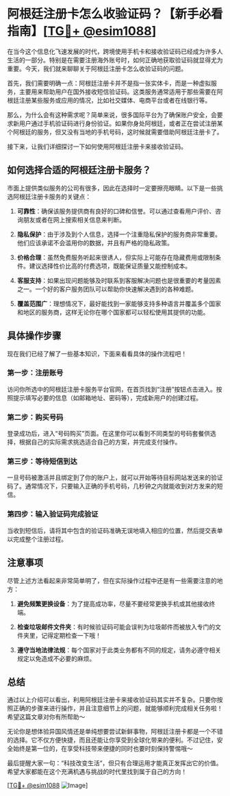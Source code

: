 # 阿根廷注册卡怎么收验证码？【新手必看指南】[[TG💪+ @esim1088](https://t.me/s/esim1088)]

在当今这个信息化飞速发展的时代，跨境使用手机卡和接收验证码已经成为许多人生活的一部分。特别是在需要注册海外账号时，如何正确地获取验证码就显得尤为重要。今天，我们就来聊聊关于阿根廷注册卡怎么收验证码的问题。

首先，我们需要明确一点：阿根廷注册卡并不是指一张实体卡，而是一种虚拟服务，主要用来帮助用户在国外接收短信验证码。这类服务通常适用于那些需要在阿根廷注册某些服务或应用的情况，比如社交媒体、电商平台或者在线银行等。

那么，为什么会有这种需求呢？简单来说，很多国际平台为了确保账户安全，会要求新用户通过手机验证码进行身份验证。如果你身处阿根廷，或者正在尝试注册某个阿根廷的服务，但又没有当地的手机号码，这时候就需要借助阿根廷注册卡了。

接下来，让我们详细探讨一下如何使用阿根廷注册卡来接收验证码。

## 如何选择合适的阿根廷注册卡服务？

市面上提供类似服务的公司有很多，因此在选择时一定要擦亮眼睛。以下是一些挑选阿根廷注册卡服务的关键点：

1. **可靠性**：确保该服务提供商有良好的口碑和信誉。可以通过查看用户评价、咨询朋友或者在网上搜索相关信息来判断。
   
2. **隐私保护**：由于涉及到个人信息，选择一个注重隐私保护的服务商非常重要。他们应该承诺不会滥用你的数据，并且有严格的隐私政策。

3. **价格合理**：虽然免费服务听起来很诱人，但实际上可能存在隐藏费用或限制条件。建议选择性价比高的付费选项，既能保证质量又能控制成本。

4. **客服支持**：如果出现问题能够及时联系到客服解决问题也是很重要的考量因素之一。一个好的客户服务团队可以帮助你快速解决遇到的各种难题。

5. **覆盖范围广**：理想情况下，最好能找到一家能够支持多种语言并覆盖多个国家和地区的服务商，这样无论你在哪个国家都可以轻松使用其提供的功能。

## 具体操作步骤

现在我们已经了解了一些基本知识，下面来看看具体的操作流程吧！

### 第一步：注册账号
访问你所选中的阿根廷注册卡服务平台官网，在首页找到“注册”按钮点击进入。按照提示填写必要的信息（如邮箱地址、密码等），完成新用户的创建过程。

### 第二步：购买号码
登录成功后，进入“号码购买”页面。在这里你可以看到不同类型的号码套餐供选择，根据自己的实际需求挑选适合自己的方案，并完成支付操作。

### 第三步：等待短信到达
一旦号码被激活并且绑定到了你的账户上，就可以开始等待目标网站发送来的验证码了。通常情况下，只要输入正确的手机号码，几秒钟之内就能收到对方发来的短信。

### 第四步：输入验证码完成验证
当收到短信后，请将其中包含的验证码准确无误地填入相应的位置，然后提交表单以完成整个注册过程。

## 注意事项

尽管上述方法看起来非常简单明了，但在实际操作过程中还是有一些需要注意的地方：

1. **避免频繁更换设备**：为了提高成功率，尽量不要经常更换手机或其他接收终端。
   
2. **检查垃圾邮件文件夹**：有时候验证码可能会误判为垃圾邮件而被放入专门的文件夹里，记得定期检查一下哦！

3. **遵守当地法律法规**：每个国家对于此类业务都有不同的规定，请务必遵守相关规定以免造成不必要的麻烦。

## 总结

通过以上介绍可以看出，利用阿根廷注册卡来接收验证码其实并不复杂。只要你按照正确的步骤来进行操作，并且注意细节上的问题，就能够顺利完成相关任务啦！希望这篇文章对你有所帮助～

无论你是想体验异国风情还是单纯想要尝试新鲜事物，阿根廷注册卡都是一个不错的选择。它不仅方便快捷，而且还能让你享受到全球化带来的便利。不过记住，安全始终是第一位的，在享受科技带来便捷的同时也要时刻保持警惕哦～

最后提醒大家一句：“科技改变生活”，但只有合理运用才能真正发挥出它的价值。希望大家都能在这个充满机遇与挑战的时代里找到属于自己的方向！

[[TG💪+ @esim1088](https://t.me/s/esim1088) ![Image](https://i.postimg.cc/4NQfJmqS/Snipaste-2025-05-13-00-14-12.png)]